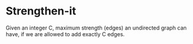 # Strengthen-it
Given an integer C, maximum strength (edges) an undirected graph can have, if we are allowed to add exactly C edges.
